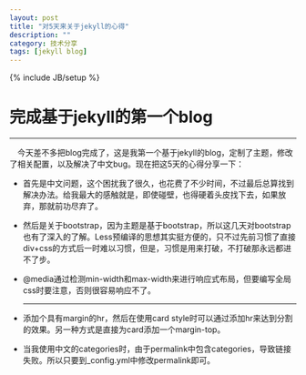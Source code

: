 ```yaml
---
layout: post
title: "对5天来关于jekyll的心得"
description: ""
category: 技术分享
tags: [jekyll blog]
---
```

{% include JB/setup %}
# 完成基于jekyll的第一个blog
---

　今天差不多把blog完成了，这是我第一个基于jekyll的blog，定制了主题，修改了相关配置，以及解决了中文bug。现在把这5天的心得分享一下：

* 首先是中文问题，这个困扰我了很久，也花费了不少时间，不过最后总算找到解决办法。给我最大的感触就是，即使碰壁，也得硬着头皮找下去，如果放弃，那就前功尽弃了。

<!--break-->

* 然后是关于bootstrap，因为主题是基于bootstrap，所以这几天对bootstrap也有了深入的了解。Less预编译的思想其实挺方便的，只不过先前习惯了直接div+css的方式后一时难以习惯，但是，习惯是用来打破，不打破那永远都进不了步。

* @media通过检测min-width和max-width来进行响应式布局，但要编写全局css时要注意，否则很容易响应不了。

* <hr> 添加个具有margin的hr，然后在使用card style时可以通过添加hr来达到分割的效果。另一种方式是直接为card添加一个margin-top。

* 当我使用中文的categories时，由于permalink中包含categories，导致链接失败。所以只要到_config.yml中修改permalink即可。